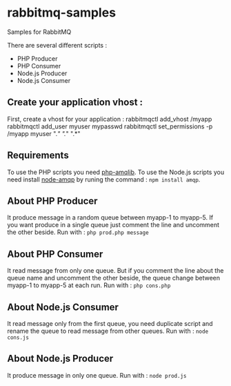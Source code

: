 rabbitmq-samples
================

Samples for RabbitMQ

There are several different scripts :
* PHP Producer
* PHP Consumer
* Node.js Producer
* Node.js Consumer

## Create your application vhost :

First, create a vhost for your application :
    rabbitmqctl add_vhost /myapp
    rabbitmqctl add_user myuser mypasswd
    rabbitmqctl set_permissions -p /myapp myuser ".*" ".*" ".*"

## Requirements

To use the PHP scripts you need [php-amqlib](https://github.com/videlalvaro/php-amqplib/).
To use the Node.js scripts you need install [node-amqp](https://github.com/postwait/node-amqp) by runing the command : `npm install amqp`.

## About PHP Producer

It produce message in a random queue between myapp-1 to myapp-5.
If you want produce in a single queue just comment the line and uncomment the other beside.
Run with : `php prod.php message`

## About PHP Consumer

It read message from only one queue.
But if you comment the line about the queue name and uncomment the other beside, the queue change between myapp-1 to myapp-5 at each run.
Run with : `php cons.php`

## About Node.js Consumer

It read message only from the first queue, you need duplicate script and rename the queue to read message from other queues.
Run with : `node cons.js`

## About Node.js Producer

It produce message in only one queue.
Run with : `node prod.js`

